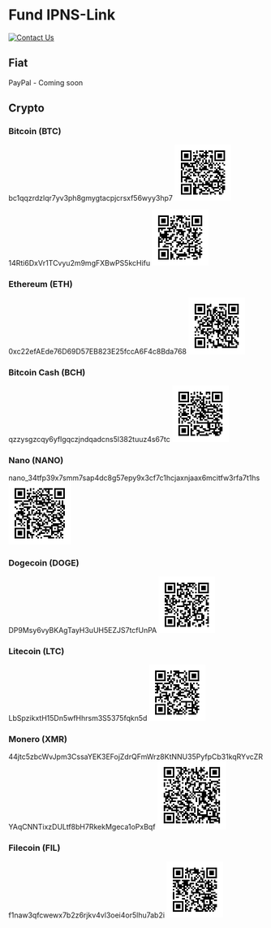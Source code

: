 # Fund IPNS-Link

[![Contact Us](https://img.shields.io/badge/Email-contact%40ipns.live-blue)](mailto:contact@ipns.live) 



## Fiat

PayPal - Coming soon



## Crypto



### Bitcoin (BTC)

bc1qqzrdzlqr7yv3ph8gmygtacpjcrsxf56wyy3hp7 ![img](qr_codes/bc1qqzrdzlqr7yv3ph8gmygtacpjcrsxf56wyy3hp7.png) 

14Rti6DxVr1TCvyu2m9mgFXBwPS5kcHifu ![img](qr_codes/14Rti6DxVr1TCvyu2m9mgFXBwPS5kcHifu.png) 



### Ethereum (ETH)

0xc22efAEde76D69D57EB823E25fccA6F4c8Bda768 ![img](qr_codes/0xc22efAEde76D69D57EB823E25fccA6F4c8Bda768.png) 



### Bitcoin Cash (BCH)

qzzysgzcqy6yflgqczjndqadcns5l382tuuz4s67tc ![img](qr_codes/qzzysgzcqy6yflgqczjndqadcns5l382tuuz4s67tc.png) 



### Nano (NANO)

nano_34tfp39x7smm7sap4dc8g57epy9x3cf7c1hcjaxnjaax6mcitfw3rfa7t1hs ![img](qr_codes/nano_34tfp39x7smm7sap4dc8g57epy9x3cf7c1hcjaxnjaax6mcitfw3rfa7t1hs.png)



### Dogecoin (DOGE)

DP9Msy6vyBKAgTayH3uUH5EZJS7tcfUnPA ![img](qr_codes/DP9Msy6vyBKAgTayH3uUH5EZJS7tcfUnPA.png) 



### Litecoin (LTC)

LbSpzikxtH15Dn5wfHhrsm3S5375fqkn5d ![img](qr_codes/LbSpzikxtH15Dn5wfHhrsm3S5375fqkn5d.png)



### Monero (XMR)

44jtc5zbcWvJpm3CssaYEK3EFojZdrQFmWrz8KtNNU35PyfpCb31kqRYvcZRYAqCNNTixzDULtf8bH7RkekMgeca1oPxBqf ![img](qr_codes/44jtc5zbcWvJpm3CssaYEK3EFojZdrQFmWrz8KtNNU35PyfpCb31kqRYvcZRYAqCNNTixzDULtf8bH7RkekMgeca1oPxBqf.png) 



### Filecoin (FIL)

f1naw3qfcwewx7b2z6rjkv4vl3oei4or5lhu7ab2i ![img](qr_codes/f1naw3qfcwewx7b2z6rjkv4vl3oei4or5lhu7ab2i.png) 



